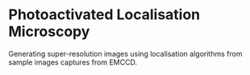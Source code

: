 # Photoactivated Localisation Microscopy
Generating super-resolution images using localisation algorithms
from sample images captures from EMCCD.
